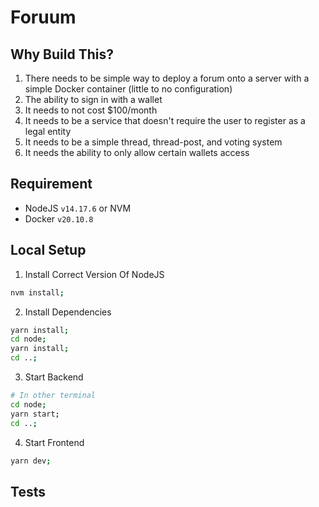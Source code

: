 # Foruum

## Why Build This?

1. There needs to be simple way to deploy a forum onto a server with a simple
   Docker container (little to no configuration)
2. The ability to sign in with a wallet
3. It needs to not cost $100/month
4. It needs to be a service that doesn't require the user to register as a legal
   entity
5. It needs to be a simple thread, thread-post, and voting system
6. It needs the ability to only allow certain wallets access

## Requirement

- NodeJS `v14.17.6` or NVM
- Docker `v20.10.8`

## Local Setup

1. Install Correct Version Of NodeJS

```bash
nvm install;
```

2. Install Dependencies

```bash
yarn install;
cd node;
yarn install;
cd ..;
```

3. Start Backend

```bash
# In other terminal
cd node;
yarn start;
cd ..;
```

4. Start Frontend

```bash
yarn dev;
```

## Tests
